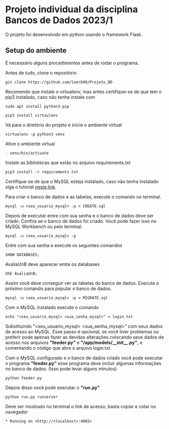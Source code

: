 # Projeto individual da disciplina Bancos de Dados 2023/1
O projeto foi desenvolvido em python usando o framework Flask.

## Setup do ambiente

É necessário alguns procedimentos antes de rodar o programa.

Antes de tudo, clone o repositório
```
git clone https://github.com/leorb99/Projeto_BD

```
Recomendo que instale o virtualenv, mas antes certifique-se de que tem o pip3 instalado, caso não tenha instale com
```
sudo apt install python3-pip
```
```
pip3 install virtaulenv
```
Vá para o diretório do projeto e inicie o ambiente virtual 
```
virtualenv -p python3 venv
```
Ative o ambiente virtual
```
. venv/bin/activate
```
Instale as bibliotecas que estão no arquivo requirements.txt
```
pip3 install -r requirements.txt
```
Certifique-se de que o MySQL esteja instalado, caso não tenha instalado siga o tutorial
 [neste link](https://ubuntu.com/server/docs/databases-mysql).

Para criar o banco de dados e as tabelas, execute o comando no terminal.
```
mysql -u <seu_usuario_mysql> -p < CREATE.sql
```
Depois de executar entre com sua senha e o banco de dados deve ser criado.
Confira se o banco de dados foi criado. Você pode fazer isso no MySQL Workbench ou pelo terminal.
```
mysql -u <seu_usuario_mysql> -p
```
Entre com sua senha e execute os seguintes comandos
```
SHOW DATABASES;
```
AvaliaUnB deve aparecer entre os databases
```
USE AvaliaUnB;
```
Assim você deve conseguir ver as tabelas do banco de dados.
Execute o próximo comando para popular o banco de dados.
```
mysql -u <seu_usuario_mysql> -p < MIGRATE.sql
```
Com o MySQL instalado execute o comando
```
echo "<seu_usuario_mysql> <sua_senha_mysql>" > login.txt
```
Substituindo "<seu_usuario_mysql> <sua_senha_mysql>" com seus dados de acesso ao MySQL. Esse passo é opcional, se você tiver problemas ou preferir pode apenas fazer as devidas alterações colocando seus dados de acesso nos arquivos **"feeder.py"** e **"/app/models/__init\__.py"**, e comentando o código que abre o arquivo login.txt.

Com o MySQL configurado e o banco de dados criado você pode executar o programa **"feeder.py"** esse programa deve incluir algumas informações no banco de dados. (Isso pode levar alguns minutos)
```
python feeder.py
```
Depois disso você pode executar o **"run.py"**
```
python run.py runserver
```
Deve ser mostrado no terminal o link de acesso, basta copiar e colar no navegador
```
* Running on <http://<localhost>:4002>
```